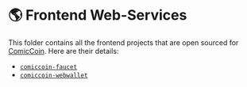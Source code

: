 # 🌎 Frontend Web-Services

This folder contains all the frontend projects that are open sourced for [ComicCoin](https://comiccoin.ca). Here are their details:

* [`comiccoin-faucet`](./comiccoin-faucet)
* [`comiccoin-webwallet`](./comiccoin-webwallet)

